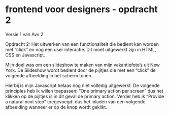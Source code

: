 # frontend voor designers - opdracht 2


Versie 1 van Avv 2

Opdracht 2: Het uitwerken van een functionaliteit die bedient kan worden met “click” en nog een user interactie. Dit moet uitgewerkt zijn in HTML, CSS en Javascript. 

Mijn doel was om een slideshow te maken van mijn vakantiefoto’s uit New  York. De Slideshow wordt bedient door de pijltjes die met een “click” de volgende afbeelding in het scherm tonen. 

Hierbij is mijn Javascript helaas nog niet volledig uitgewerkt. 
De volgende principles heb ik willen toepassen: “One primary action per screen” dus het klikken op de pijltjes is in dit geval de primary action. Verder heb ik “Provide a natural next step” toegevoegd: dus het inladen van een volgende afbeelding wanneer er op de knop wordt geklikt.
